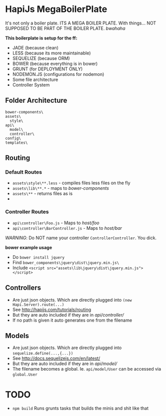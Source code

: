# HapiJs MegaBoilerPlate

It's not only a boiler plate. ITS A MEGA BOILER PLATE. 
With things... NOT SUPPOSED TO BE PART OF THE BOILER PLATE. *bwahaha*

**This boilerplate is setup for the ff:**
* JADE (because clean)
* LESS (because its more maintainable)
* SEQUELIZE (because ORM)
* BOWER (because everything is in bower)
* GRUNT (for DEPLOYMENT ONLY)
* NODEMON.JS (configurations for nodemon)
* Some file architecture
* Controller System


## Folder Architecture
```
bower-components\
assets\
  style\
api\
  model\
  controller\
config\
templates\
```

## Routing

### Default Routes
* `assets\style\**.less`  - compiles files less files on the fly
* `assets\lib\**.*`       - maps to *bower-components*
* `assets\**`             - returns files as is
* 


### Controller Routes
* `api\controller\Foo.js` - Maps to *host/foo*
* `api\controller\BarController.js`  - Maps to *host/bar*

*WARNING*: Do NOT name your controller `ControllerController`. You dick.

**bower example usage**
* Do `bower install jquery`
* Find `bower_components\jquery\dist\jquery.min.js\`
* Include `<script src="assets\lib\jquery\dist\jquery.min.js"></script>`

## Controllers
* Are just json objects. Which are directly plugged into `(new Hapi.Server).route(...)`
* See http://hapijs.com/tutorials/routing
* But they are auto included if they are in *api/controller/*
* If no path is given it auto generates one from the filename

## Models
* Are just json objects. Which are directly plugged into `sequelize.define(...,{...})`
* See http://docs.sequelizejs.com/en/latest/
* But they are auto included if they are in *api/model/*
* The filename becomes a global. Ie. `api/model/User` can be accessed via `global.User`

# TODO
* `npm build` Runs grunts tasks that builds the minis and shit like that
